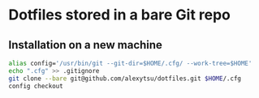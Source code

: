 # Dotfiles stored in a bare Git repo

## Installation on a new machine
```bash
alias config='/usr/bin/git --git-dir=$HOME/.cfg/ --work-tree=$HOME'
echo ".cfg" >> .gitignore
git clone --bare git@github.com/alexytsu/dotfiles.git $HOME/.cfg
config checkout
```
